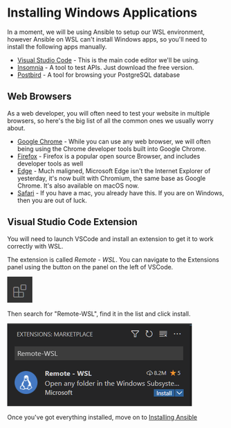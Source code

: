 # Installing Windows Applications

In a moment, we will be using Ansible to setup our WSL environment, however Ansible on WSL can't install Windows apps, so you'll need to install the following apps manually.

- [Visual Studio Code] - This is the main code editor we'll be using.
- [Insomnia] - A tool to test APIs. Just download the free version.
- [Postbird] - A tool for browsing your PostgreSQL database

## Web Browsers

As a web developer, you will often need to test your website in multiple browsers,
so here's the big list of all the common ones we usually worry about.

- [Google Chrome] - While you can use any web browser, we will often being using
  the Chrome developer tools built into Google Chrome.
- [Firefox] - Firefox is a popular open source Browser, and includes developer tools as well
- [Edge] - Much maligned, Microsoft Edge isn't the Internet Explorer of yesterday, it's now built with Chromium, the same base as Google Chrome. It's also available on macOS now.
- [Safari] - If you have a mac, you already have this. If you are on Windows, then you are out of luck.

## Visual Studio Code Extension

You will need to launch VSCode and install an extension to get it to work correctly
with WSL.

The extension is called _Remote - WSL_. You can navigate to the Extensions panel
using the button on the panel on the left of VSCode.

![extension button](images/vscode-extension-button.png)

Then search for "Remote-WSL", find it in the list and click install.

![remote WSL Install](images/Remote-WSL-Extension.png)

Once you've got everything installed, move on to [Installing Ansible]

[visual studio code]: https://code.visualstudio.com/
[insomnia]: https://insomnia.rest/pricing
[postbird]: https://github.com/Paxa/postbird/releases/download/0.8.4/Postbird-Setup-0.8.4.exe
[google chrome]: https://google.com/chrome
[firefox]: https://firefox.com
[edge]: https://www.microsoft.com/en-us/edge
[safari]: https://www.apple.com/safari/
[installing ansible]: ../ubuntu/ansible-setup.md

